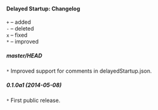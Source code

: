 ﻿#### Delayed Startup: Changelog

`+` – added<br>
`-` – deleted<br>
`x` – fixed<br>
`*` – improved<br>

##### master/HEAD
`*` Improved support for comments in delayedStartup.json.<br>

##### 0.1.0a1 (2014-05-08)
`*` First public release.<br>